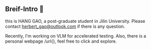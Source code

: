 ## Breif-Intro 👋
this is HANG GAO, a post-graduate student in Jilin University. Please contact herbert_gao@outlook.com if there is any question. 

Recently, I'm working on VLM for accelerated testing. Also, there is a personal webpage /url{}, feel free to click and explore.
<!--
**Herbert-Gao/Herbert-Gao** is a ✨ _special_ ✨ repository because its `README.md` (this file) appears on your GitHub profile.

Here are some ideas to get you started:

- 🔭 I’m currently working on ...
- 🌱 I’m currently learning ...
- 👯 I’m looking to collaborate on ...
- 🤔 I’m looking for help with ...
- 💬 Ask me about ...
- 📫 How to reach me: ...
- 😄 Pronouns: ...
- ⚡ Fun fact: ...
-->

